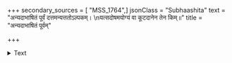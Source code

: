 +++
secondary_sources = [ "MSS_1764",]
jsonClass = "Subhaashita"
text = "अन्यदाभाषितं पूर्वं दत्तमन्यत्ततोऽल्पकम्।  \nयत्सदोषमयोग्यं वा कूटदानेन तेन किम्॥"
title = "अन्यदाभाषितं पूर्वम्"

+++

<details><summary>Text</summary>

अन्यदाभाषितं पूर्वं दत्तमन्यत्ततोऽल्पकम्।  
यत्सदोषमयोग्यं वा कूटदानेन तेन किम्॥
</details>
